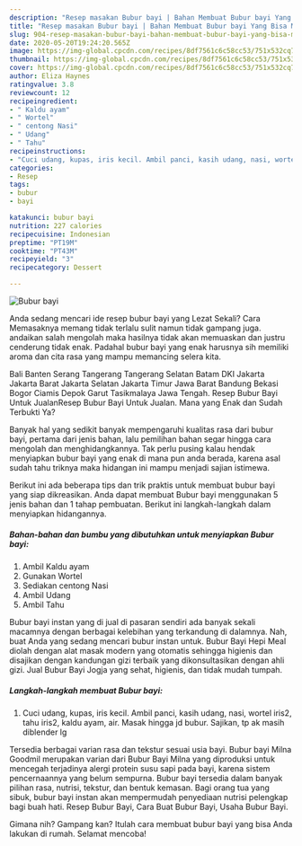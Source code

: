 ```yaml
---
description: "Resep masakan Bubur bayi | Bahan Membuat Bubur bayi Yang Bisa Manjain Lidah"
title: "Resep masakan Bubur bayi | Bahan Membuat Bubur bayi Yang Bisa Manjain Lidah"
slug: 904-resep-masakan-bubur-bayi-bahan-membuat-bubur-bayi-yang-bisa-manjain-lidah
date: 2020-05-20T19:24:20.565Z
image: https://img-global.cpcdn.com/recipes/8df7561c6c58cc53/751x532cq70/bubur-bayi-foto-resep-utama.jpg
thumbnail: https://img-global.cpcdn.com/recipes/8df7561c6c58cc53/751x532cq70/bubur-bayi-foto-resep-utama.jpg
cover: https://img-global.cpcdn.com/recipes/8df7561c6c58cc53/751x532cq70/bubur-bayi-foto-resep-utama.jpg
author: Eliza Haynes
ratingvalue: 3.8
reviewcount: 12
recipeingredient:
- " Kaldu ayam"
- " Wortel"
- " centong Nasi"
- " Udang"
- " Tahu"
recipeinstructions:
- "Cuci udang, kupas, iris kecil. Ambil panci, kasih udang, nasi, wortel iris2, tahu iris2, kaldu ayam, air. Masak hingga jd bubur. Sajikan, tp ak masih diblender lg"
categories:
- Resep
tags:
- bubur
- bayi

katakunci: bubur bayi 
nutrition: 227 calories
recipecuisine: Indonesian
preptime: "PT19M"
cooktime: "PT43M"
recipeyield: "3"
recipecategory: Dessert

---
```



![Bubur bayi](https://img-global.cpcdn.com/recipes/8df7561c6c58cc53/751x532cq70/bubur-bayi-foto-resep-utama.jpg)

Anda sedang mencari ide resep bubur bayi yang Lezat Sekali? Cara Memasaknya memang tidak terlalu sulit namun tidak gampang juga. andaikan salah mengolah maka hasilnya tidak akan memuaskan dan justru cenderung tidak enak. Padahal bubur bayi yang enak harusnya sih memiliki aroma dan cita rasa yang mampu memancing selera kita.

Bali Banten Serang Tangerang Tangerang Selatan Batam DKI Jakarta Jakarta Barat Jakarta Selatan Jakarta Timur Jawa Barat Bandung Bekasi Bogor Ciamis Depok Garut Tasikmalaya Jawa Tengah. Resep Bubur Bayi Untuk JualanResep Bubur Bayi Untuk Jualan. Mana yang Enak dan Sudah Terbukti Ya?

Banyak hal yang sedikit banyak mempengaruhi kualitas rasa dari bubur bayi, pertama dari jenis bahan, lalu pemilihan bahan segar hingga cara mengolah dan menghidangkannya. Tak perlu pusing kalau hendak menyiapkan bubur bayi yang enak di mana pun anda berada, karena asal sudah tahu triknya maka hidangan ini mampu menjadi sajian istimewa.


Berikut ini ada beberapa tips dan trik praktis untuk membuat bubur bayi yang siap dikreasikan. Anda dapat membuat Bubur bayi menggunakan 5 jenis bahan dan 1 tahap pembuatan. Berikut ini langkah-langkah dalam menyiapkan hidangannya.

<!--inarticleads1-->

##### Bahan-bahan dan bumbu yang dibutuhkan untuk menyiapkan Bubur bayi:

1. Ambil  Kaldu ayam
1. Gunakan  Wortel
1. Sediakan  centong Nasi
1. Ambil  Udang
1. Ambil  Tahu


Bubur bayi instan yang di jual di pasaran sendiri ada banyak sekali macamnya dengan berbagai kelebihan yang terkandung di dalamnya. Nah, buat Anda yang sedang mencari bubur instan untuk. Bubur Bayi Hepi Meal diolah dengan alat masak modern yang otomatis sehingga higienis dan disajikan dengan kandungan gizi terbaik yang dikonsultasikan dengan ahli gizi. Jual Bubur Bayi Jogja yang sehat, higienis, dan tidak mudah tumpah. 

<!--inarticleads2-->

##### Langkah-langkah membuat Bubur bayi:

1. Cuci udang, kupas, iris kecil. Ambil panci, kasih udang, nasi, wortel iris2, tahu iris2, kaldu ayam, air. Masak hingga jd bubur. Sajikan, tp ak masih diblender lg


Tersedia berbagai varian rasa dan tekstur sesuai usia bayi. Bubur bayi Milna Goodmil merupakan varian dari Bubur Bayi Milna yang diproduksi untuk mencegah terjadinya alergi protein susu sapi pada bayi, karena sistem pencernaannya yang belum sempurna. Bubur bayi tersedia dalam banyak pilihan rasa, nutrisi, tekstur, dan bentuk kemasan. Bagi orang tua yang sibuk, bubur bayi instan akan mempermudah penyediaan nutrisi pelengkap bagi buah hati. Resep Bubur Bayi, Cara Buat Bubur Bayi, Usaha Bubur Bayi. 

Gimana nih? Gampang kan? Itulah cara membuat bubur bayi yang bisa Anda lakukan di rumah. Selamat mencoba!
